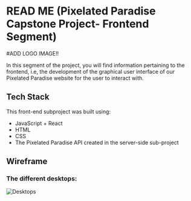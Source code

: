 
# READ ME (Pixelated Paradise Capstone Project- Frontend Segment)

#ADD LOGO IMAGE!!

In this segment of the project, you will find information pertaining to the frontend, i.e, the development of the graphical user interface of our Pixelated Paradise website for the user to interact with.
## Tech Stack 
This front-end subproject was built using:

- JavaScript + React
- HTML
- CSS
- The Pixelated Paradise API created in the server-side sub-project


## Wireframe


### The different desktops:

![Desktops]( )



